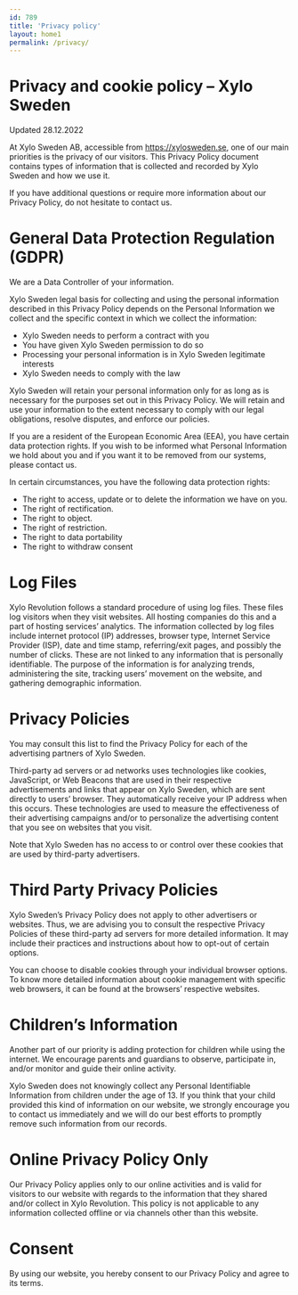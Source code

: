 ```yaml
---
id: 789
title: 'Privacy policy'
layout: home1
permalink: /privacy/
---
```


# Privacy and cookie policy – Xylo Sweden

Updated 28.12.2022

At Xylo Sweden AB, accessible from https://xylosweden.se, one of our main priorities is the privacy of our visitors. This Privacy Policy document contains types of information that is collected and recorded by Xylo Sweden and how we use it.

If you have additional questions or require more information about our Privacy Policy, do not hesitate to contact us.

# General Data Protection Regulation (GDPR)

We are a Data Controller of your information.

Xylo Sweden legal basis for collecting and using the personal information described in this Privacy Policy depends on the Personal Information we collect and the specific context in which we collect the information:

- Xylo Sweden needs to perform a contract with you
- You have given Xylo Sweden permission to do so
- Processing your personal information is in Xylo Sweden legitimate interests
- Xylo Sweden needs to comply with the law

Xylo Sweden will retain your personal information only for as long as is necessary for the purposes set out in this Privacy Policy. We will retain and use your information to the extent necessary to comply with our legal obligations, resolve disputes, and enforce our policies.

If you are a resident of the European Economic Area (EEA), you have certain data protection rights. If you wish to be informed what Personal Information we hold about you and if you want it to be removed from our systems, please contact us.

In certain circumstances, you have the following data protection rights:

- The right to access, update or to delete the information we have on you.
- The right of rectification.
- The right to object.
- The right of restriction.
- The right to data portability
- The right to withdraw consent

# Log Files

Xylo Revolution follows a standard procedure of using log files. These files log visitors when they visit websites. All hosting companies do this and a part of hosting services’ analytics. The information collected by log files include internet protocol (IP) addresses, browser type, Internet Service Provider (ISP), date and time stamp, referring/exit pages, and possibly the number of clicks. These are not linked to any information that is personally identifiable. The purpose of the information is for analyzing trends, administering the site, tracking users’ movement on the website, and gathering demographic information.

# Privacy Policies

You may consult this list to find the Privacy Policy for each of the advertising partners of Xylo Sweden.

Third-party ad servers or ad networks uses technologies like cookies, JavaScript, or Web Beacons that are used in their respective advertisements and links that appear on Xylo Sweden, which are sent directly to users’ browser. They automatically receive your IP address when this occurs. These technologies are used to measure the effectiveness of their advertising campaigns and/or to personalize the advertising content that you see on websites that you visit.

Note that Xylo Sweden has no access to or control over these cookies that are used by third-party advertisers.

# Third Party Privacy Policies

Xylo Sweden’s Privacy Policy does not apply to other advertisers or websites. Thus, we are advising you to consult the respective Privacy Policies of these third-party ad servers for more detailed information. It may include their practices and instructions about how to opt-out of certain options.

You can choose to disable cookies through your individual browser options. To know more detailed information about cookie management with specific web browsers, it can be found at the browsers’ respective websites.

# Children’s Information

Another part of our priority is adding protection for children while using the internet. We encourage parents and guardians to observe, participate in, and/or monitor and guide their online activity.

Xylo Sweden does not knowingly collect any Personal Identifiable Information from children under the age of 13. If you think that your child provided this kind of information on our website, we strongly encourage you to contact us immediately and we will do our best efforts to promptly remove such information from our records.

# Online Privacy Policy Only

Our Privacy Policy applies only to our online activities and is valid for visitors to our website with regards to the information that they shared and/or collect in Xylo Revolution. This policy is not applicable to any information collected offline or via channels other than this website. 

# Consent

By using our website, you hereby consent to our Privacy Policy and agree to its terms.